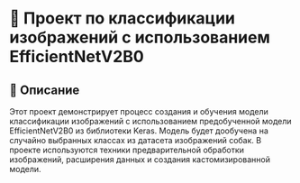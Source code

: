 # 📁 Проект по классификации изображений с использованием EfficientNetV2B0
## 📝 Описание
Этот проект демонстрирует процесс создания и обучения модели классификации изображений с использованием предобученной модели EfficientNetV2B0 из библиотеки Keras. Модель будет дообучена на случайно выбранных классах из датасета изображений собак. В проекте используются техники предварительной обработки изображений, расширения данных и создания кастомизированной модели.
